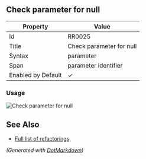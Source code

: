 ## Check parameter for null

| Property           | Value                    |
| ------------------ | ------------------------ |
| Id                 | RR0025                   |
| Title              | Check parameter for null |
| Syntax             | parameter                |
| Span               | parameter identifier     |
| Enabled by Default | &#x2713;                 |

### Usage

![Check parameter for null](../../images/refactorings/CheckParameterForNull.png)

## See Also

* [Full list of refactorings](Refactorings.md)


*\(Generated with [DotMarkdown](http://github.com/JosefPihrt/DotMarkdown)\)*